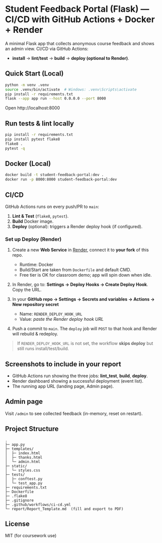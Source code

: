 
# Student Feedback Portal (Flask) — CI/CD with GitHub Actions + Docker + Render

A minimal Flask app that collects anonymous course feedback and shows an admin view.
CI/CD via GitHub Actions:
- **install** → **lint/test** → **build** → **deploy (optional to Render)**.

## Quick Start (Local)

```bash
python -m venv .venv
source .venv/bin/activate  # Windows: .venv\Scripts\activate
pip install -r requirements.txt
flask --app app run --host 0.0.0.0 --port 8000
```

Open http://localhost:8000

## Run tests & lint locally
```bash
pip install -r requirements.txt
pip install pytest flake8
flake8 .
pytest -q
```

## Docker (Local)
```bash
docker build -t student-feedback-portal:dev .
docker run -p 8000:8000 student-feedback-portal:dev
```

## CI/CD
GitHub Actions runs on every push/PR to `main`:
1. **Lint & Test** (`flake8`, `pytest`).
2. **Build** Docker image.
3. **Deploy** (optional): triggers a Render deploy hook (if configured).

### Set up Deploy (Render)

1. Create a new **Web Service** in [Render](https://render.com/), connect it to **your fork** of this repo.
   - Runtime: Docker
   - Build/Start are taken from `Dockerfile` and default CMD.
   - Free tier is OK for classroom demo; app will spin down when idle.

2. In Render, go to: **Settings → Deploy Hooks → Create Deploy Hook**. Copy the URL.

3. In your **GitHub repo → Settings → Secrets and variables → Actions → New repository secret**
   - Name: `RENDER_DEPLOY_HOOK_URL`
   - Value: *paste the Render deploy hook URL*

4. Push a commit to `main`. The `deploy` job will `POST` to that hook and Render will rebuild & redeploy.

> If `RENDER_DEPLOY_HOOK_URL` is not set, the workflow **skips deploy** but still runs install/test/build.

## Screenshots to include in your report
- GitHub Actions run showing the three jobs: **lint_test**, **build**, **deploy**.
- Render dashboard showing a successful deployment (event list).
- The running app URL (landing page, Admin page).

## Admin page
Visit `/admin` to see collected feedback (in-memory, reset on restart).

## Project Structure
```
.
├─ app.py
├─ templates/
│  ├─ index.html
│  ├─ thanks.html
│  └─ admin.html
├─ static/
│  └─ styles.css
├─ tests/
│  ├─ conftest.py
│  └─ test_app.py
├─ requirements.txt
├─ Dockerfile
├─ .flake8
├─ .gitignore
├─ .github/workflows/ci-cd.yml
└─ report/Report_Template.md  (fill and export to PDF)
```

## License
MIT (for coursework use)
